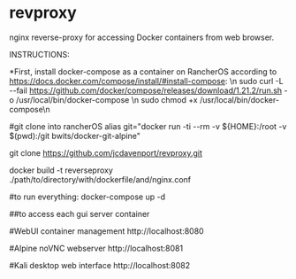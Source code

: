 # revproxy
nginx reverse-proxy for accessing Docker containers from web browser.


INSTRUCTIONS:

*First, install docker-compose as a container on RancherOS according to https://docs.docker.com/compose/install/#install-compose: \n
sudo curl -L --fail https://github.com/docker/compose/releases/download/1.21.2/run.sh -o /usr/local/bin/docker-compose \n
sudo chmod +x /usr/local/bin/docker-compose\n

#git clone into rancherOS
alias git="docker run -ti --rm -v ${HOME}:/root -v $(pwd):/git bwits/docker-git-alpine"

git clone https://github.com/jcdavenport/revproxy.git

docker build -t reverseproxy ./path/to/directory/with/dockerfile/and/nginx.conf


#to run everything:
docker-compose up -d



##to access each gui server container

#WebUI container management
http://localhost:8080

#Alpine noVNC webserver
http://localhost:8081

#Kali desktop web interface
http://localhost:8082
